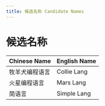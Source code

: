 ```yaml
---
title: 候选名称 Candidate Names
---
```


<head>
  <meta name="robots" content="noindex, nofollow" />
</head>

# 候选名称

| Chinese Name   | English Name |
| -------------- | ------------ |
| 牧羊犬编程语言 | Collie Lang  |
| 火星编程语言   | Mars Lang    |
| 简语言         | Simple Lang  |

